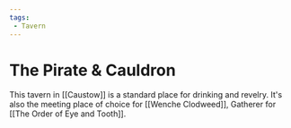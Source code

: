 ```yaml
---
tags:
 - Tavern
---
```



# The Pirate & Cauldron

This tavern in [[Caustow]] is a standard place for drinking and revelry. It's also the meeting place of choice for [[Wenche Clodweed]], Gatherer for [[The Order of Eye and Tooth]].